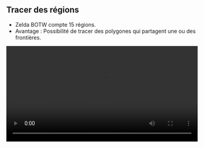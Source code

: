 ## Tracer des régions

- Zelda BOTW compte 15 régions.
- Avantage : Possibilité de tracer des polygones qui partagent une ou des frontières.

<video width="100%" controls>
  <source src="assets/regions.mp4" type="video/mp4">
  Your browser does not support HTML5 video.
</video>